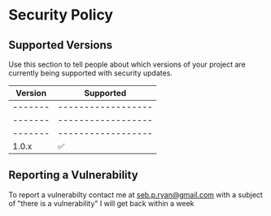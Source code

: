 # Security Policy

## Supported Versions

Use this section to tell people about which versions of your project are
currently being supported with security updates.

| Version | Supported          |
| ------- | ------------------ |
| ------- | ------------------ |
| ------- | ------------------ |
| ------- | ------------------ |
| 1.0.x   | :white_check_mark: |

## Reporting a Vulnerability

To report a vulnerabilty contact me at seb.p.ryan@gmail.com with a subject of "there is a vulnerability"
I will get back within a week
